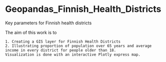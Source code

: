 # Geopandas_Finnish_Health_Districts

Key parameters for Finnish health districts

The aim of this work is to

    1. Creating a GIS layer for Finnish Health Districts
    2. Illustrating proportion of population over 65 years and average income in every district for people older than 18.
    Visualization is done with an interactive Plotly express map.
